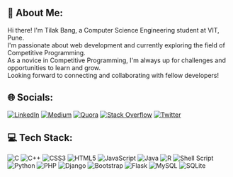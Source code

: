 ## 💫 About Me:
Hi there! I'm Tilak Bang, a Computer Science Engineering student at VIT, Pune.<br>I'm passionate about web development and currently exploring the field of Competitive Programming. <br>As a novice in Competitive Programming, I'm always up for challenges and opportunities to learn and grow. <br>Looking forward to connecting and collaborating with fellow developers!


## 🌐 Socials:
[![LinkedIn](https://img.shields.io/badge/LinkedIn-%230077B5.svg?logo=linkedin&logoColor=white)](https://linkedin.com/in/tilakbang) [![Medium](https://img.shields.io/badge/Medium-12100E?logo=medium&logoColor=white)](https://medium.com/@tilakbang) [![Quora](https://img.shields.io/badge/Quora-%23B92B27.svg?logo=Quora&logoColor=white)](https://quora.com/profile/Tilak-bang-1) [![Stack Overflow](https://img.shields.io/badge/-Stackoverflow-FE7A16?logo=stack-overflow&logoColor=white)](https://stackoverflow.com/users/21430697) [![Twitter](https://img.shields.io/badge/Twitter-%231DA1F2.svg?logo=Twitter&logoColor=white)](https://twitter.com/tilak_bang24) 

## 💻 Tech Stack:
![C](https://img.shields.io/badge/c-%2300599C.svg?style=flat&logo=c&logoColor=white) ![C++](https://img.shields.io/badge/c++-%2300599C.svg?style=flat&logo=c%2B%2B&logoColor=white) ![CSS3](https://img.shields.io/badge/css3-%231572B6.svg?style=flat&logo=css3&logoColor=white) ![HTML5](https://img.shields.io/badge/html5-%23E34F26.svg?style=flat&logo=html5&logoColor=white) ![JavaScript](https://img.shields.io/badge/javascript-%23323330.svg?style=flat&logo=javascript&logoColor=%23F7DF1E) ![Java](https://img.shields.io/badge/java-%23ED8B00.svg?style=flat&logo=java&logoColor=white) ![R](https://img.shields.io/badge/r-%23276DC3.svg?style=flat&logo=r&logoColor=white) ![Shell Script](https://img.shields.io/badge/shell_script-%23121011.svg?style=flat&logo=gnu-bash&logoColor=white) ![Python](https://img.shields.io/badge/python-3670A0?style=flat&logo=python&logoColor=ffdd54) ![PHP](https://img.shields.io/badge/php-%23777BB4.svg?style=flat&logo=php&logoColor=white) ![Django](https://img.shields.io/badge/django-%23092E20.svg?style=flat&logo=django&logoColor=white) ![Bootstrap](https://img.shields.io/badge/bootstrap-%23563D7C.svg?style=flat&logo=bootstrap&logoColor=white) ![Flask](https://img.shields.io/badge/flask-%23000.svg?style=flat&logo=flask&logoColor=white) ![MySQL](https://img.shields.io/badge/mysql-%2300f.svg?style=flat&logo=mysql&logoColor=white) ![SQLite](https://img.shields.io/badge/sqlite-%2307405e.svg?style=flat&logo=sqlite&logoColor=white)

<!-- ## 📊 GitHub Stats:
![](https://github-readme-stats.vercel.app/api?username=tilakbang&theme=radical&hide_border=false&include_all_commits=true&count_private=false)<br/>
![](https://github-readme-streak-stats.herokuapp.com/?user=tilakbang&theme=radical&hide_border=false)<br/>
![](https://github-readme-stats.vercel.app/api/top-langs/?username=tilakbang&theme=radical&hide_border=false&include_all_commits=true&count_private=false&layout=compact)
 -->
